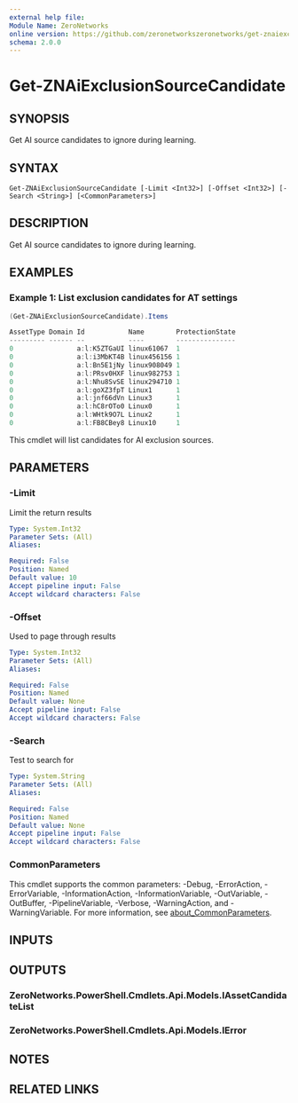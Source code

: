```yaml
---
external help file:
Module Name: ZeroNetworks
online version: https://github.com/zeronetworkszeronetworks/get-znaiexclusionsourcecandidate
schema: 2.0.0
---
```


# Get-ZNAiExclusionSourceCandidate

## SYNOPSIS
Get AI source candidates to ignore during learning.

## SYNTAX

```
Get-ZNAiExclusionSourceCandidate [-Limit <Int32>] [-Offset <Int32>] [-Search <String>] [<CommonParameters>]
```

## DESCRIPTION
Get AI source candidates to ignore during learning.

## EXAMPLES

### Example 1: List exclusion candidates for AT settings
```powershell
(Get-ZNAiExclusionSourceCandidate).Items

AssetType Domain Id           Name        ProtectionState
--------- ------ --           ----        ---------------
0                a:l:K5ZTGaUI linux61067  1
0                a:l:i3MbKT4B linux456156 1
0                a:l:Bn5E1jNy linux908049 1
0                a:l:PRsv0HXF linux982753 1
0                a:l:Nhu8SvSE linux294710 1
0                a:l:goXZ3fpT Linux1      1
0                a:l:jnf66dVn Linux3      1
0                a:l:hC8rOTo0 Linux0      1
0                a:l:WHtk9O7L Linux2      1
0                a:l:FB8CBey8 Linux10     1
```

This cmdlet will list candidates for AI exclusion sources.

## PARAMETERS

### -Limit
Limit the return results

```yaml
Type: System.Int32
Parameter Sets: (All)
Aliases:

Required: False
Position: Named
Default value: 10
Accept pipeline input: False
Accept wildcard characters: False
```

### -Offset
Used to page through results

```yaml
Type: System.Int32
Parameter Sets: (All)
Aliases:

Required: False
Position: Named
Default value: None
Accept pipeline input: False
Accept wildcard characters: False
```

### -Search
Test to search for

```yaml
Type: System.String
Parameter Sets: (All)
Aliases:

Required: False
Position: Named
Default value: None
Accept pipeline input: False
Accept wildcard characters: False
```

### CommonParameters
This cmdlet supports the common parameters: -Debug, -ErrorAction, -ErrorVariable, -InformationAction, -InformationVariable, -OutVariable, -OutBuffer, -PipelineVariable, -Verbose, -WarningAction, and -WarningVariable. For more information, see [about_CommonParameters](http://go.microsoft.com/fwlink/?LinkID=113216).

## INPUTS

## OUTPUTS

### ZeroNetworks.PowerShell.Cmdlets.Api.Models.IAssetCandidateList

### ZeroNetworks.PowerShell.Cmdlets.Api.Models.IError

## NOTES

## RELATED LINKS

